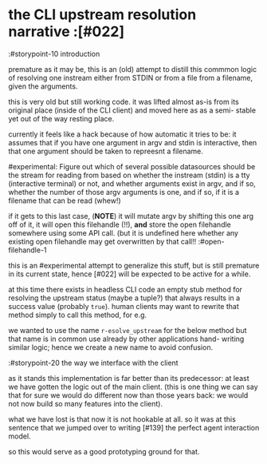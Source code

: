 # the CLI upstream resolution narrative :[#022]

:#storypoint-10 introduction

premature as it may be, this is an (old) attempt to distill this commmon
logic of resolving one instream either from STDIN or from a file from
a filename, given the arguments.

this is very old but still working code. it was lifted almost as-is from
its original place (inside of the CLI client) and moved here as as a semi-
stable yet out of the way resting place.

currently it feels like a hack because of how automatic it tries to be:
it assumes that if you have one argument in argv and stdin is interactive,
then that one argument should be taken to repreesnt a filename.

#experimental: Figure out which of several possible datasources should
be the stream for reading from based on whether the instream (stdin)
is a tty (interactive terminal) or not, and whether arguments exist
in argv, and if so, whether the number of those argv arguments is one,
and if so, if it is a filename that can be read (whew!)

if it gets to this last case, (**NOTE**) it will mutate argv by
shifting this one arg off of it, it will open this filehandle (!!),
**and** store the open filehandle somewhere using some API call.
(but it is undefined here whether any existing open filehandle may
get overwritten by that call!! :#open-filehandle-1

this is an #experimental attempt to generalize this stuff, but is
still premature in its current state, hence [#022] will be
expected to be active for a while.

at this time there exists in headless CLI code an empty stub method
for resolving the upstream status (maybe a tuple?) that always results
in a success value (probably `true`). human clients may want to rewrite
that method simply to call this method, for e.g.

we wanted to use the name `r-esolve_upstream` for the below method
but that name is in common use already by other applications hand-
writing similar logic; hence we create a new name to avoid confusion.



:#storypoint-20 the way we interface with the client

as it stands this implementation is far better than its predecessor:
at least we have gotten the logic out of the main client. (this is one thing
we can say that for sure we would do different now than those years back:
we would not now build so many features into the client).

what we have lost is that now it is not hookable at all. so it was at this
sentence that we jumped over to writing [#139] the perfect agent interaction
model.

so this would serve as a good prototyping ground for that.
